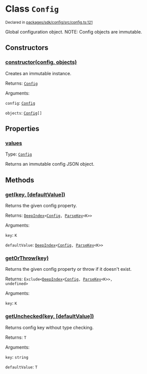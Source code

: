 # Class `Config`
<sub>Declared in [packages/sdk/config/src/config.ts:121](https://github.com/dxos/dxos/blob/main/packages/sdk/config/src/config.ts#L121)</sub>


Global configuration object.
NOTE: Config objects are immutable.

## Constructors
### [constructor(config, objects)](https://github.com/dxos/dxos/blob/main/packages/sdk/config/src/config.ts#L129)


Creates an immutable instance.

Returns: <code>[Config](/api/@dxos/config/classes/Config)</code>

Arguments: 

`config`: <code>[Config](/api/@dxos/config/interfaces/Config)</code>

`objects`: <code>[Config](/api/@dxos/config/interfaces/Config)[]</code>



## Properties
### [values](https://github.com/dxos/dxos/blob/main/packages/sdk/config/src/config.ts#L136)
Type: <code>[Config](/api/@dxos/config/interfaces/Config)</code>

Returns an immutable config JSON object.


## Methods
### [get(key, \[defaultValue\])](https://github.com/dxos/dxos/blob/main/packages/sdk/config/src/config.ts#L147)


Returns the given config property.

Returns: <code>[DeepIndex](/api/@dxos/config/types/DeepIndex)&lt;[Config](/api/@dxos/config/interfaces/Config), [ParseKey](/api/@dxos/config/types/ParseKey)&lt;K&gt;&gt;</code>

Arguments: 

`key`: <code>K</code>

`defaultValue`: <code>[DeepIndex](/api/@dxos/config/types/DeepIndex)&lt;[Config](/api/@dxos/config/interfaces/Config), [ParseKey](/api/@dxos/config/types/ParseKey)&lt;K&gt;&gt;</code>


### [getOrThrow(key)](https://github.com/dxos/dxos/blob/main/packages/sdk/config/src/config.ts#L168)


Returns the given config property or throw if it doesn't exist.

Returns: <code>Exclude&lt;[DeepIndex](/api/@dxos/config/types/DeepIndex)&lt;[Config](/api/@dxos/config/interfaces/Config), [ParseKey](/api/@dxos/config/types/ParseKey)&lt;K&gt;&gt;, undefined&gt;</code>

Arguments: 

`key`: <code>K</code>


### [getUnchecked(key, \[defaultValue\])](https://github.com/dxos/dxos/blob/main/packages/sdk/config/src/config.ts#L159)


Returns config key without type checking.

Returns: <code>T</code>

Arguments: 

`key`: <code>string</code>

`defaultValue`: <code>T</code>


